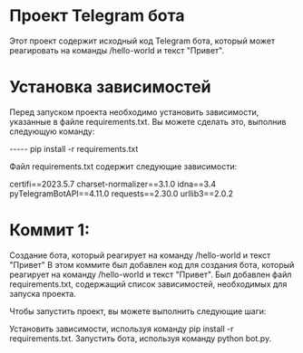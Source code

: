 # Проект Telegram бота

Этот проект содержит исходный код Telegram бота, который может реагировать на команды /hello-world и текст "Привет".

# Установка зависимостей

Перед запуском проекта необходимо установить зависимости, указанные в файле requirements.txt. Вы можете сделать это, выполнив следующую команду:

----- pip install -r requirements.txt

Файл requirements.txt содержит следующие зависимости:

certifi==2023.5.7
charset-normalizer==3.1.0
idna==3.4
pyTelegramBotAPI==4.11.0
requests==2.30.0
urllib3==2.0.2

# Коммит 1:

Создание бота, который реагирует на команду /hello-world и текст "Привет"
В этом коммите был добавлен код для создания бота, который реагирует на команду /hello-world и текст "Привет". Был добавлен файл requirements.txt, содержащий список зависимостей, необходимых для запуска проекта.

Чтобы запустить проект, вы можете выполнить следующие шаги:

Установить зависимости, используя команду pip install -r requirements.txt.
Запустить бота, используя команду python bot.py.
